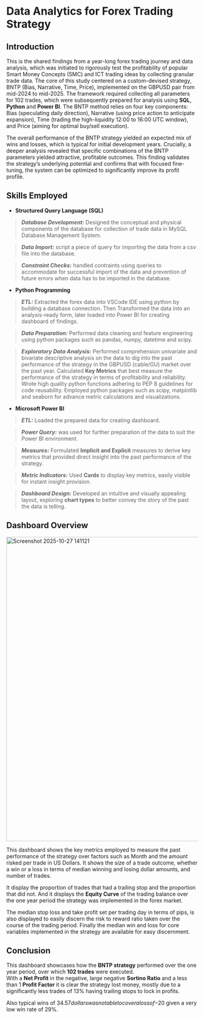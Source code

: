 # Data Analytics for Forex Trading Strategy 

## Introduction  
This is the shared findings from a year-long forex trading journey and data analysis, which was initiated to rigorously test the profitability of popular Smart Money Concepts (SMC) and ICT trading ideas by collecting granular trade data. The core of this study centered on a custom-devised strategy, BNTP (Bias, Narrative, Time, Price), implemented on the GBPUSD pair from mid-2024 to mid-2025. The framework required collecting all parameters for 102 trades, which were subsequently prepared for analysis using **SQL**, **Python** and **Power BI**. The BNTP method relies on four key components: Bias (speculating daily direction), Narrative (using price action to anticipate expansion), Time (trading the high-liquidity 12:00 to 16:00 UTC window), and Price (aiming for optimal buy/sell execution).

The overall performance of the BNTP strategy yielded an expected mix of wins and losses, which is typical for initial development years. Crucially, a deeper analysis revealed that specific combinations of the BNTP parameters yielded attractive, profitable outcomes. This finding validates the strategy’s underlying potential and confirms that with focused fine-tuning, the system can be optimized to significantly improve its profit profile.


## Skills Employed

- **Structured Query Language (SQL)**  
> ***Database Development:*** Designed the conceptual and physical components of the database for collection of trade data in MySQL Database Management System.  

> ***Data Import:*** script a piece of query for importing the data from a csv file into the database.

> ***Constraint Checks:*** handled contraints using queries to accommodate for successful import of the data and prevention of future errors when data has to be imported in the database.


- **Python Programming**  
> ***ETL:*** Extracted the forex data into VSCode IDE using python by building a database connection. Then Transformed the data into an analysis-ready form, later loaded into Power BI for creating dashboard of findings.

> ***Data Preparation:*** Performed data cleaning and feature engineering using python packages such as pandas, numpy, datetime and scipy.

> ***Exploratory Data Analysis:*** Performed comprehension univariate and bivariate descriptive analysis on the data to dig into the past performance of the strategy in  the GBPUSD (cable/GU) market over the past year. Calculated **Key Metrics** that best measure the performance of the strategy in terms of profitability and reliability.   
Wrote high quality python functions adhering to PEP 8 guidelines for code reusability. 
Employed python packages such as scipy, matplotlib and seaborn for advance metric calculations and visualizations.

- **Microsoft Power BI**  
> ***ETL:*** Loaded the prepared data for creating dashboard.

> ***Power Query:*** was used for further preparation of the data to suit the Power BI environment.

> ***Measures:*** Formulated **Implicit and Explicit** measures to derive key metrics that provided direct insight into the past performance of the strategy.

> ***Metric Indicators:*** Used **Cards** to display key metrics, easily visible for instant insight provision.

> ***Dashboard Design:*** Developed an intuitive and visually appealing layout, exploring **chart types** to better convey the story of the past the data is telling.


## Dashboard Overview  
<img width="1301" height="799" alt="Screenshot 2025-10-27 141121" src="https://github.com/user-attachments/assets/072d0e89-58a5-4ac5-8ef3-15927ec61123" />

This dashboard shows the key metrics employed to measure the past performance of the strategy over factors such as Month and the amount risked per trade in US Dollars. It shows the size of a trade outcome, whether a win or a loss in terms of median winning and losing dollar amounts, and number of trades.   

It display the proportion of trades that had a trailing stop and the proportion that did not. And it displays the **Equity Curve** of the trading balance over the one year period the strategy was implemented in the forex market.  

The median stop loss and take profit set per trading day in terms of pips, is also displayed to easily discern the risk to reward ratio taken over the course of the trading period.
Finally the median win and loss for core variables implemented in the strategy are available for easy discernment.


## Conclusion  
This dashboard showcases how the **BNTP strategy** performed over the one year period, over which **102 trades** were executed.  
With a **Net Profit** in the negative, large negative **Sortino Ratio** and a less than 1 **Profit Factor** it is clear the strategy lost money, mostly due to a significantly less trades of 13% having trailing stops to lock in profits.  

Also typical wins of $34.57 dollars was not able to cover a loss of -$20 given a very low win rate of 29%.
